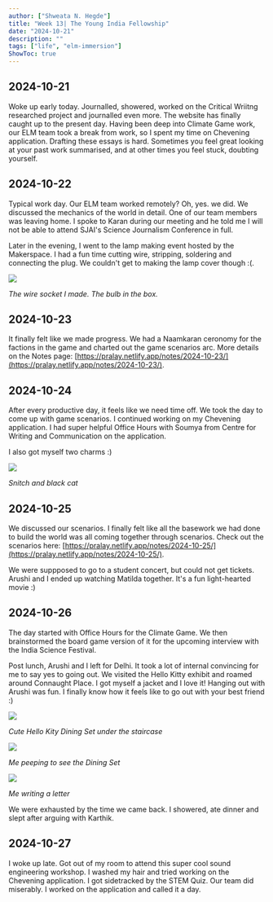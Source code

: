 ```yaml
---
author: ["Shweata N. Hegde"]
title: "Week 13| The Young India Fellowship"
date: "2024-10-21"
description: ""
tags: ["life", "elm-immersion"]
ShowToc: true
---
```

## 2024-10-21
Woke up early today. Journalled, showered, worked on the Critical Wriitng researched project and journalled even more. The website has finally caught up to the present day. Having been deep into Climate Game work, our ELM team took a break from work, so I spent my time on Chevening application. Drafting these essays is hard. Sometimes you feel great looking at your past work summarised, and at other times you feel stuck, doubting yourself. 

## 2024-10-22
Typical work day. Our ELM team worked remotely? Oh, yes. we did. We discussed the mechanics of the world in detail. One of our team members was leaving home. I spoke to Karan during our meeting and he told me I will not be able to attend SJAI's Science Journalism Conference in full.

Later in the evening, I went to the lamp making event hosted by the Makerspace. I had a fun time cutting wire, stripping, soldering and connecting the plug. We couldn't get to making the lamp cover though :(. 

<img src = "IMG_4168.jpeg">

_The wire socket I made. The bulb in the box._

## 2024-10-23
It finally felt like we made progress. We had a Naamkaran ceronomy for the factions in the game and charted out the game scenarios arc. More details on the Notes page: [https://pralay.netlify.app/notes/2024-10-23/](https://pralay.netlify.app/notes/2024-10-23/).

## 2024-10-24
After every productive day, it feels like we need time off. We took the day to come up with game scenarios. I continued working on my Chevening application. I had super helpful Office Hours with Soumya from Centre for Writing and Communication on the application.

I also got myself two charms :)

<img src = "charms.jpeg">

_Snitch and black cat_

## 2024-10-25
We discussed our scenarios. I finally felt like all the basework we had done to build the world was all coming together through scenarios. Check out the scenarios here: [https://pralay.netlify.app/notes/2024-10-25/](https://pralay.netlify.app/notes/2024-10-25/).

We were suppposed to go to a student concert, but could not get tickets. Arushi and I ended up watching Matilda together. It's a fun light-hearted movie :)

## 2024-10-26
The day started with Office Hours for the Climate Game. We then brainstormed the board game version of it for the upcoming interview with the India Science Festival. 

Post lunch, Arushi and I left for Delhi. It took a lot of internal convincing for me to say yes to going out. We visited the Hello Kitty exhibit and roamed around Connaught Place. I got myself a jacket and I love it! Hanging out with Arushi was fun. I finally know how it feels like to go out with your best friend :)

<img src = "IMG_0364.jpeg">

_Cute Hello Kity Dining Set under the staircase_

<img src = "IMG_0362.jpeg">

_Me peeping to see the Dining Set_

<img src = "IMG_0370.jpeg">

_Me writing a letter_

We were exhausted by the time we came back. I showered, ate dinner and slept after arguing with Karthik.
## 2024-10-27
I woke up late. Got out of my room to attend this super cool sound engineering workshop. I washed my hair and tried working on the Chevening application. I got sidetracked by the STEM Quiz. Our team did miserably. I worked on the application and called it a day.